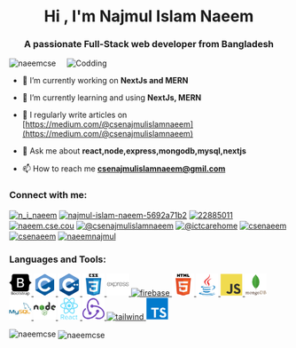 <h1 align="center">Hi , I'm Najmul Islam Naeem</h1>
<h3 align="center">A passionate Full-Stack web developer from Bangladesh</h3>
<img align="right" alt="Codding" width="400" src="https://iconscout.com/lottie-animation/programmer-4375641">

<p align="left"> <img src="https://komarev.com/ghpvc/?username=naeemcse&label=Profile%20views&color=0e75b6&style=flat" alt="naeemcse" /> </p>

- 🔭 I’m currently working on **NextJs and MERN**

- 🌱 I’m currently learning and using **NextJs, MERN**

- 📝 I regularly write articles on [https://medium.com/@csenajmulislamnaeem](https://medium.com/@csenajmulislamnaeem)

- 💬 Ask me about **react,node,express,mongodb,mysql,nextjs**

- 📫 How to reach me **csenajmulislamnaeem@gmil.com**

<h3 align="left">Connect with me:</h3>
<p align="left">
<a href="https://twitter.com/n_i_naeem" target="blank"><img align="center" src="https://raw.githubusercontent.com/rahuldkjain/github-profile-readme-generator/master/src/images/icons/Social/twitter.svg" alt="n_i_naeem" height="30" width="40" /></a>
<a href="https://linkedin.com/in/najmul-islam-naeem-5692a71b2" target="blank"><img align="center" src="https://raw.githubusercontent.com/rahuldkjain/github-profile-readme-generator/master/src/images/icons/Social/linked-in-alt.svg" alt="najmul-islam-naeem-5692a71b2" height="30" width="40" /></a>
<a href="https://stackoverflow.com/users/22885011" target="blank"><img align="center" src="https://raw.githubusercontent.com/rahuldkjain/github-profile-readme-generator/master/src/images/icons/Social/stack-overflow.svg" alt="22885011" height="30" width="40" /></a>
<a href="https://fb.com/naeem.cse.cou" target="blank"><img align="center" src="https://raw.githubusercontent.com/rahuldkjain/github-profile-readme-generator/master/src/images/icons/Social/facebook.svg" alt="naeem.cse.cou" height="30" width="40" /></a>
<a href="https://medium.com/@csenajmulislamnaeem" target="blank"><img align="center" src="https://raw.githubusercontent.com/rahuldkjain/github-profile-readme-generator/master/src/images/icons/Social/medium.svg" alt="@csenajmulislamnaeem" height="30" width="40" /></a>
<a href="https://www.youtube.com/c/@ictcarehome" target="blank"><img align="center" src="https://raw.githubusercontent.com/rahuldkjain/github-profile-readme-generator/master/src/images/icons/Social/youtube.svg" alt="@ictcarehome" height="30" width="40" /></a>
<a href="https://www.codechef.com/users/csenaeem" target="blank"><img align="center" src="https://cdn.jsdelivr.net/npm/simple-icons@3.1.0/icons/codechef.svg" alt="csenaeem" height="30" width="40" /></a>
<a href="https://codeforces.com/profile/csenaeem" target="blank"><img align="center" src="https://raw.githubusercontent.com/rahuldkjain/github-profile-readme-generator/master/src/images/icons/Social/codeforces.svg" alt="csenaeem" height="30" width="40" /></a>
<a href="https://www.leetcode.com/naeemnajmul" target="blank"><img align="center" src="https://raw.githubusercontent.com/rahuldkjain/github-profile-readme-generator/master/src/images/icons/Social/leet-code.svg" alt="naeemnajmul" height="30" width="40" /></a>
</p>

<h3 align="left">Languages and Tools:</h3>
<p align="left"> <a href="https://getbootstrap.com" target="_blank" rel="noreferrer"> <img src="https://raw.githubusercontent.com/devicons/devicon/master/icons/bootstrap/bootstrap-plain-wordmark.svg" alt="bootstrap" width="40" height="40"/> </a> <a href="https://www.cprogramming.com/" target="_blank" rel="noreferrer"> <img src="https://raw.githubusercontent.com/devicons/devicon/master/icons/c/c-original.svg" alt="c" width="40" height="40"/> </a> <a href="https://www.w3schools.com/cpp/" target="_blank" rel="noreferrer"> <img src="https://raw.githubusercontent.com/devicons/devicon/master/icons/cplusplus/cplusplus-original.svg" alt="cplusplus" width="40" height="40"/> </a> <a href="https://www.w3schools.com/css/" target="_blank" rel="noreferrer"> <img src="https://raw.githubusercontent.com/devicons/devicon/master/icons/css3/css3-original-wordmark.svg" alt="css3" width="40" height="40"/> </a> <a href="https://expressjs.com" target="_blank" rel="noreferrer"> <img src="https://raw.githubusercontent.com/devicons/devicon/master/icons/express/express-original-wordmark.svg" alt="express" width="40" height="40"/> </a> <a href="https://firebase.google.com/" target="_blank" rel="noreferrer"> <img src="https://www.vectorlogo.zone/logos/firebase/firebase-icon.svg" alt="firebase" width="40" height="40"/> </a> <a href="https://www.w3.org/html/" target="_blank" rel="noreferrer"> <img src="https://raw.githubusercontent.com/devicons/devicon/master/icons/html5/html5-original-wordmark.svg" alt="html5" width="40" height="40"/> </a> <a href="https://www.java.com" target="_blank" rel="noreferrer"> <img src="https://raw.githubusercontent.com/devicons/devicon/master/icons/java/java-original.svg" alt="java" width="40" height="40"/> </a> <a href="https://developer.mozilla.org/en-US/docs/Web/JavaScript" target="_blank" rel="noreferrer"> <img src="https://raw.githubusercontent.com/devicons/devicon/master/icons/javascript/javascript-original.svg" alt="javascript" width="40" height="40"/> </a> <a href="https://www.mongodb.com/" target="_blank" rel="noreferrer"> <img src="https://raw.githubusercontent.com/devicons/devicon/master/icons/mongodb/mongodb-original-wordmark.svg" alt="mongodb" width="40" height="40"/> </a> <a href="https://www.mysql.com/" target="_blank" rel="noreferrer"> <img src="https://raw.githubusercontent.com/devicons/devicon/master/icons/mysql/mysql-original-wordmark.svg" alt="mysql" width="40" height="40"/> </a> <a href="https://nodejs.org" target="_blank" rel="noreferrer"> <img src="https://raw.githubusercontent.com/devicons/devicon/master/icons/nodejs/nodejs-original-wordmark.svg" alt="nodejs" width="40" height="40"/> </a> <a href="https://reactjs.org/" target="_blank" rel="noreferrer"> <img src="https://raw.githubusercontent.com/devicons/devicon/master/icons/react/react-original-wordmark.svg" alt="react" width="40" height="40"/> </a> <a href="https://redux.js.org" target="_blank" rel="noreferrer"> <img src="https://raw.githubusercontent.com/devicons/devicon/master/icons/redux/redux-original.svg" alt="redux" width="40" height="40"/> </a> <a href="https://tailwindcss.com/" target="_blank" rel="noreferrer"> <img src="https://www.vectorlogo.zone/logos/tailwindcss/tailwindcss-icon.svg" alt="tailwind" width="40" height="40"/> </a> <a href="https://www.typescriptlang.org/" target="_blank" rel="noreferrer"> <img src="https://raw.githubusercontent.com/devicons/devicon/master/icons/typescript/typescript-original.svg" alt="typescript" width="40" height="40"/> </a> </p>

<p><img align="left" src="https://github-readme-stats.vercel.app/api/top-langs?username=naeemcse&show_icons=true&locale=en&layout=compact" alt="naeemcse" /></p>

<p>&nbsp;<img align="center" src="https://github-readme-stats.vercel.app/api?username=naeemcse&show_icons=true&locale=en" alt="naeemcse" /></p>
